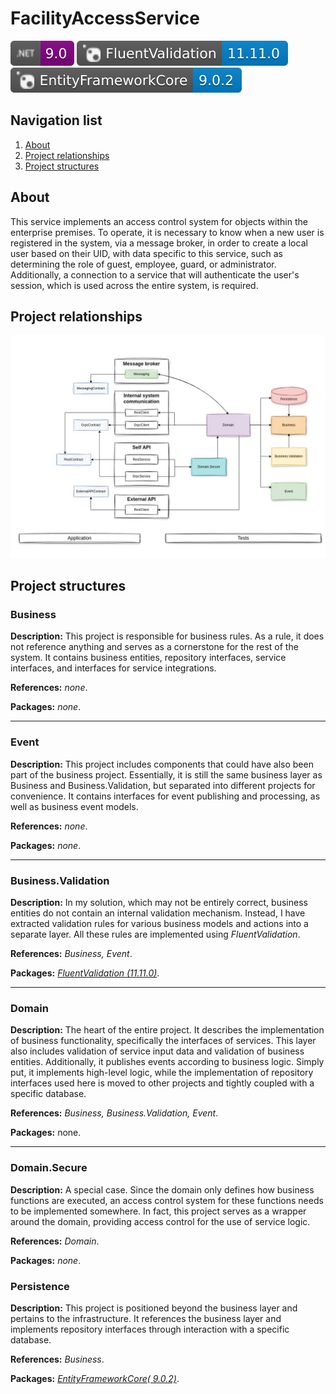 # FacilityAccessService

<a href="https://dotnet.microsoft.com/en-us/download/dotnet/9.0">![Static Badge](./docs/badges/dotnet.svg)</a>
<a href="https://www.nuget.org/packages/FluentValidation/11.11.0">![Static Badge](./docs/badges/fluentValidation.svg)</a>
<a href="https://www.nuget.org/packages/Microsoft.EntityFrameworkCore/9.0.2">![Static Badge](./docs/badges/entityFrameworkCore.svg)</a>

## Navigation list

1. [About](#about)
2. [Project relationships](#project_relationships)
3. [Project structures](#project_structures)

<a id="about"></a>

## About

This service implements an access control system for objects within the enterprise premises.
To operate, it is necessary to know when a new user is registered in the system, via a message broker,
in order to create a local user based on their UID, with data specific to this service, such as determining the role of
guest, employee, guard, or administrator.
Additionally, a connection to a service that will authenticate the user's session, which is used across the entire
system, is required.

<a id="project_relationships"></a>

## Project relationships

![The diagram of the relationship between the projects should have been here](./docs/images/schema_whole_project.jpg)

<a id="project_structures"></a>

## Project structures

### Business

**Description:** This project is responsible for business rules.
As a rule, it does not reference anything and serves as a cornerstone for the rest of the system.
It contains business entities, repository interfaces, service interfaces, and interfaces for service integrations.

**References:** *none*.

**Packages:** *none*.

***

### Event

**Description:** This project includes components that could have also been part of the business project.
Essentially, it is still the same business layer as Business and Business.Validation, but separated into different
projects for convenience.
It contains interfaces for event publishing and processing, as well as business event models.

**References:** *none*.

**Packages:** *none*.

***

### Business.Validation

**Description:** In my solution, which may not be entirely correct, business entities do not contain an internal
validation mechanism.
Instead, I have extracted validation rules for various business models and actions into a separate layer.
All these rules are implemented using *FluentValidation*.

**References:** *Business, Event*.

**Packages:** *<a href="https://www.nuget.org/packages/FluentValidation/11.11.0">FluentValidation (11.11.0)</a>*.

***

### Domain

**Description:** The heart of the entire project.
It describes the implementation of business functionality, specifically the interfaces of services.
This layer also includes validation of service input data and validation of business entities.
Additionally, it publishes events according to business logic.
Simply put, it implements high-level logic, while the implementation of repository interfaces used here is moved to
other projects and tightly coupled with a specific database.

**References:** *Business, Business.Validation, Event*.

**Packages:** none.

***


### Domain.Secure

**Description:** A special case. Since the domain only defines how business functions are executed, an access control
system for these functions needs to be implemented somewhere. In fact, this project serves as a wrapper around the
domain, providing access control for the use of service logic.

**References:** *Domain*.

**Packages:** *none*.


### Persistence

**Description:** This project is positioned beyond the business layer and pertains to the infrastructure.
It references the business layer and implements repository interfaces through interaction with a specific database.

**References:** *Business*.

**Packages:** *<a href="https://www.nuget.org/packages/Microsoft.EntityFrameworkCore/9.0.2">EntityFrameworkCore(
9.0.2)</a>*.




